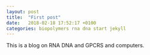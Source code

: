 ```yaml
---
layout: post
title:  "First post"
date:   2018-02-18 17:52:17 +0100
categories: biopolymers rna dna start jekyll 
---
```


This is a blog on RNA DNA and GPCRS and computers.


[mesguerra-homepage]: http://mesguerra.org

